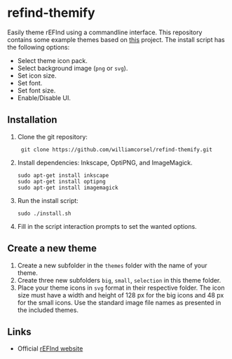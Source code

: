 # refind-themify
Easily theme rEFInd using a commandline interface. This repository contains some example themes based on [this](https://github.com/bobafetthotmail/refind-theme-regular) project. The install script has the following options:

* Select theme icon pack.
* Select background image (`png` or `svg`).
* Set icon size.
* Set font.
* Set font size.
* Enable/Disable UI.

## Installation

1. Clone the git repository:
   ```
    git clone https://github.com/williamcorsel/refind-themify.git
    ```
3. Install dependencies: Inkscape, OptiPNG, and ImageMagick.
    ```
    sudo apt-get install inkscape
    sudo apt-get install optipng
    sudo apt-get install imagemagick
    ```
2. Run the install script:
    ```
    sudo ./install.sh
    ```
3. Fill in the script interaction prompts to set the wanted options.

## Create a new theme

1. Create a new subfolder in the `themes` folder with the name of your theme.
2. Create three new subfolders `big`, `small`, `selection` in this theme folder.
3. Place your theme icons in `svg` format in their respective folder. The icon size must have a width and height of 128 px for the big icons and 48 px for the small icons. Use the standard image file names as presented in the included themes.

## Links

* Official [rEFInd website](https://www.rodsbooks.com/refind/)

